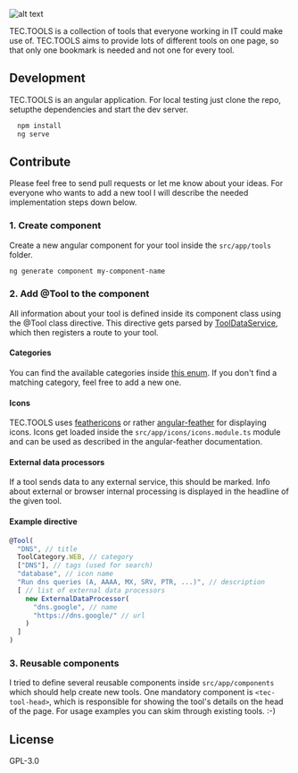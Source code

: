 ![alt text](https://raw.githubusercontent.com/ChillUpX/tectools/master/src/assets/header.png)

TEC.TOOLS is a collection of tools that everyone working in IT could make use of. TEC.TOOLS aims to
provide lots of different tools on one page, so that only one bookmark is needed and not one for every tool.

## Development
TEC.TOOLS is an angular application. For local testing just clone the repo, setupthe dependencies and start the dev server.
```bash
  npm install
  ng serve
```

## Contribute
Please feel free to send pull requests or let me know about your ideas. For everyone
who wants to add a new tool I will describe the needed implementation steps down below.
### 1. Create component
Create a new angular component for your tool inside the `src/app/tools` folder.
```bash
ng generate component my-component-name
```
### 2. Add @Tool to the component
All information about your tool is defined inside its component class using the @Tool class directive. This directive gets parsed by
[ToolDataService](https://github.com/ChillUpX/tectools/blob/master/src/app/services/tool-data.service.ts),
which then registers a route to your tool.
#### Categories
You can find the available categories inside [this enum](https://github.com/ChillUpX/tectools/blob/master/src/app/model/tool-category.ts). If you don't find a matching category, feel free to add a new one.
#### Icons
TEC.TOOLS uses [feathericons](https://feathericons.com/) or rather [angular-feather](https://www.npmjs.com/package/angular-feather) for displaying icons. Icons get loaded inside the `src/app/icons/icons.module.ts` module and can be used as described in the angular-feather documentation.
#### External data processors
If a tool sends data to any external service, this should be marked. Info about external or browser internal processing is displayed in the headline of the given tool.
#### Example directive
```typescript
@Tool(
  "DNS", // title
  ToolCategory.WEB, // category
  ["DNS"], // tags (used for search)
  "database", // icon name
  "Run dns queries (A, AAAA, MX, SRV, PTR, ...)", // description
  [ // list of external data processors
    new ExternalDataProcessor(
      "dns.google", // name
      "https://dns.google/" // url
    )
  ]
)
```

### 3. Reusable components
I tried to define several reusable components inside `src/app/components` which should help create new tools.
One mandatory component is `<tec-tool-head>`, which is responsible for showing the tool's details on the head of the page. 
For usage examples you can skim through existing tools. :-)

## License
GPL-3.0

